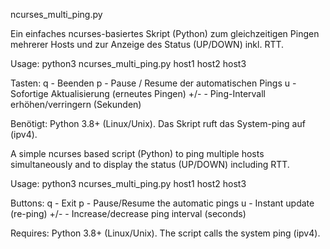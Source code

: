 ncurses_multi_ping.py

Ein einfaches ncurses-basiertes Skript (Python) zum gleichzeitigen Pingen mehrerer Hosts
und zur Anzeige des Status (UP/DOWN) inkl. RTT.

Usage:
    python3 ncurses_multi_ping.py host1 host2 host3

Tasten:
    q - Beenden
    p - Pause / Resume der automatischen Pings
    u - Sofortige Aktualisierung (erneutes Pingen)
    +/- - Ping-Intervall erhöhen/verringern (Sekunden)

Benötigt: Python 3.8+ (Linux/Unix). Das Skript ruft das System-ping auf (ipv4).

A simple ncurses based script (Python) to ping multiple hosts simultaneously
and to display the status (UP/DOWN) including RTT.

Usage:
    python3 ncurses_multi_ping.py host1 host2 host3

Buttons:
    q - Exit
    p - Pause/Resume the automatic pings
    u - Instant update (re-ping)
    +/- - Increase/decrease ping interval (seconds)

Requires: Python 3.8+ (Linux/Unix). The script calls the system ping (ipv4).
